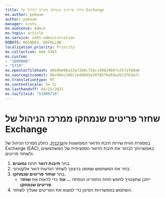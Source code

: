 ```yaml
---
title: שחזר פריטים שנמחקו ממרכז הניהול של Exchange
ms.author: pebaum
author: pebaum
manager: scotv
ms.audience: Admin
ms.topic: article
ms.service: o365-administration
ROBOTS: NOINDEX, NOFOLLOW
localization_priority: Priority
ms.collection: Adm_O365
ms.custom:
- "1800008"
- "5719"
ms.openlocfilehash: d6699e08a33a72b0c726c149829667cd57afb0a0
ms.sourcegitcommit: 8bc60ec34bc1e40685e3976576e04a2623f63a7c
ms.translationtype: HT
ms.contentlocale: he-IL
ms.lasthandoff: 04/15/2021
ms.locfileid: "51809728"
---
```

# <a name="recover-deleted-items-from-exchange-admin-center"></a>שחזר פריטים שנמחקו ממרכז הניהול של Exchange

במסגרת חווית שירות תיבת הדואר המפושטת וה[עדכנית](https://admin.exchange.microsoft.com/#/mailboxes), כחלק ממרכז הניהול של Exchange (‏EAC), באפשרותך לבחור את תיבת הדואר הספציפית של המשתמשים ולשחזר פריטים.

1. בחר **תיבות דואר** תחת **נמענים**.
2. בחר את המשתמש שממנו ברצונך לשחזר הודעות דואר אלקטרוני.
3. בחר **שחזר פריטים שנמחקו**. 
    - ייתכן שתצטרך לחפש תחת התפריט הנפתח **... עוד** כדי לראות את **שחזר פריטים שנמחקו**.
4. השתמש באפשרויות הסינון כדי למצוא את הפריטים שעליך לשחזר.
